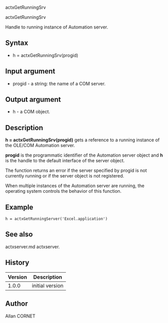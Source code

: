 



actxGetRunningSrv


actxGetRunningSrv

Handle to running instance of Automation server.

## Syntax

- h = actxGetRunningSrv(progid)

## Input argument

 - progid - a string:  the name of a COM server.

## Output argument

 - h - a COM object.

## Description


  <p><b>h = actxGetRunningSrv(progid)</b> gets a reference to a running instance of the OLE/COM Automation server.</p>
  <p><b>progid</b> is the programmatic identifier of the Automation server object and <b>h</b> is the handle to the default interface of the server object.</p>
  <p>The function returns an error if the server specified by progid is not currently running or if the server object is not registered.</p>
  <p>When multiple instances of the Automation server are running, the operating system controls the behavior of this function.</p>


## Example

```Nelson
h = actxGetRunningServer('Excel.application')
```

## See also

actxserver.md actxserver.
## History

|Version|Description|
|------|------|
|1.0.0|initial version|


## Author

Allan CORNET



